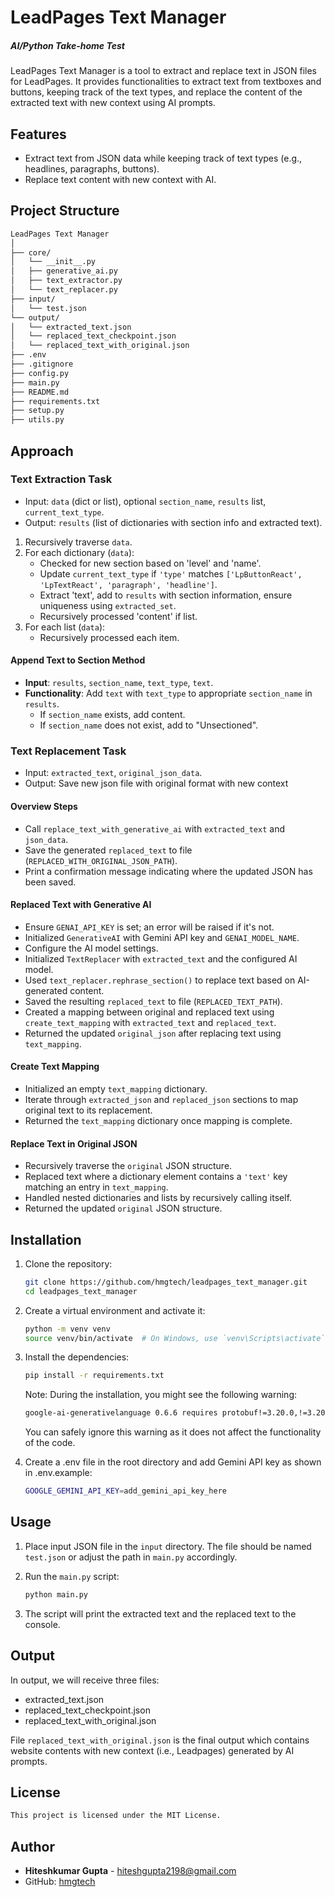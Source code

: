 # LeadPages Text Manager
##### AI/Python Take-home Test

LeadPages Text Manager is a tool to extract and replace text in JSON files for LeadPages. It provides functionalities to extract text from textboxes and buttons, keeping track of the text types, and replace the content of the extracted text with new context using AI prompts.

## Features

- Extract text from JSON data while keeping track of text types (e.g., headlines, paragraphs, buttons).
- Replace text content with new context with AI. 

## Project Structure

```sh
LeadPages Text Manager
│
├── core/
│   └── __init__.py
│   ├── generative_ai.py
│   ├── text_extractor.py
│   └── text_replacer.py
├── input/
│   └── test.json
└── output/
│   └── extracted_text.json
│   └── replaced_text_checkpoint.json
│   └── replaced_text_with_original.json
├── .env
├── .gitignore
├── config.py
├── main.py
├── README.md
├── requirements.txt
├── setup.py
├── utils.py
```
## Approach
### Text Extraction Task
- Input: `data` (dict or list), optional `section_name`, `results` list, `current_text_type`.
- Output: `results` (list of dictionaries with section info and extracted text).
1. Recursively traverse `data`.
2. For each dictionary (`data`):
   - Checked for new section based on 'level' and 'name'.
   - Update `current_text_type` if `'type'` matches `['LpButtonReact', 'LpTextReact', 'paragraph', 'headline']`.
   - Extract 'text', add to `results` with section information, ensure uniqueness using `extracted_set`.
   - Recursively processed 'content' if list.
3. For each list (`data`):
   - Recursively processed each item.

#### Append Text to Section Method
- **Input**: `results`, `section_name`, `text_type`, `text`.
- **Functionality**: Add `text` with `text_type` to appropriate `section_name` in `results`.
  - If `section_name` exists, add content.
  - If `section_name` does not exist, add to "Unsectioned".

### Text Replacement Task
- Input: `extracted_text`, `original_json_data`.
- Output: Save new json file with original format with new context
#### Overview Steps
- Call `replace_text_with_generative_ai` with `extracted_text` and `json_data`.
- Save the generated `replaced_text` to file (`REPLACED_WITH_ORIGINAL_JSON_PATH`).
- Print a confirmation message indicating where the updated JSON has been saved.

#### Replaced Text with Generative AI
- Ensure `GENAI_API_KEY` is set; an error will be raised if it's not.
- Initialized `GenerativeAI` with Gemini API key and `GENAI_MODEL_NAME`.
- Configure the AI model settings.
- Initialized `TextReplacer` with `extracted_text` and the configured AI model.
- Used `text_replacer.rephrase_section()` to replace text based on AI-generated content.
- Saved the resulting `replaced_text` to file (`REPLACED_TEXT_PATH`).
- Created a mapping between original and replaced text using `create_text_mapping` with `extracted_text` and `replaced_text`.
- Returned the updated `original_json` after replacing text using `text_mapping`.

#### Create Text Mapping
- Initialized an empty `text_mapping` dictionary.
- Iterate through `extracted_json` and `replaced_json` sections to map original text to its replacement.
- Returned the `text_mapping` dictionary once mapping is complete.

#### Replace Text in Original JSON
- Recursively traverse the `original` JSON structure.
- Replaced text where a dictionary element contains a `'text'` key matching an entry in `text_mapping`.
- Handled nested dictionaries and lists by recursively calling itself.
- Returned the updated `original` JSON structure.

## Installation

1. Clone the repository:
    ```sh
    git clone https://github.com/hmgtech/leadpages_text_manager.git
    cd leadpages_text_manager
    ```

2. Create a virtual environment and activate it:
    ```sh
    python -m venv venv
    source venv/bin/activate  # On Windows, use `venv\Scripts\activate`
    ```

3. Install the dependencies:
    ```sh
    pip install -r requirements.txt
    ```
    Note: During the installation, you might see the following warning:
    ```sh
    google-ai-generativelanguage 0.6.6 requires protobuf!=3.20.0,!=3.20.1,!=4.21.0,!=4.21.1,!=4.21.2,!=4.21.3,!=4.21.4,!=4.21.5,<5.0.0dev,>=3.19.5, but you'll have protobuf 5.27.2 which is incompatible.
    ```
    You can safely ignore this warning as it does not affect the functionality of the code.
4. Create a .env file in the root directory and add Gemini API key as shown in .env.example:
    ```sh
    GOOGLE_GEMINI_API_KEY=add_gemini_api_key_here
    ```

## Usage

1. Place input JSON file in the `input` directory. The file should be named `test.json` or adjust the path in `main.py` accordingly.

2. Run the `main.py` script:
    ```sh
    python main.py
    ```

3. The script will print the extracted text and the replaced text to the console.

## Output

In output, we will receive three files:
- extracted_text.json
- replaced_text_checkpoint.json
- replaced_text_with_original.json

File `replaced_text_with_original.json` is the final output which contains website contents with new context (i.e., Leadpages) generated by AI prompts.

## License
```sh
This project is licensed under the MIT License.
```
## Author

- **Hiteshkumar Gupta** - [hiteshgupta2198@gmail.com](hiteshgupta2198@gmail.com)
- GitHub: [hmgtech](https://github.com/hmgtech)

